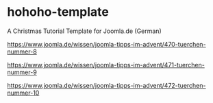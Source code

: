 # hohoho-template
A Christmas Tutorial Template for Joomla.de
(German)

https://www.joomla.de/wissen/joomla-tipps-im-advent/470-tuerchen-nummer-8

https://www.joomla.de/wissen/joomla-tipps-im-advent/471-tuerchen-nummer-9

https://www.joomla.de/wissen/joomla-tipps-im-advent/472-tuerchen-nummer-10
